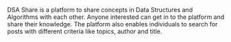 DSA Share is a platform to share concepts in Data Structures and Algorithms with each other. Anyone interested can get in to the platform and share their knowledge. The platform also enables individuals to search for posts with different criteria like topics, author and title.

